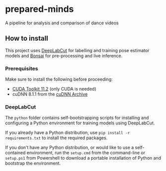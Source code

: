 # prepared-minds
A pipeline for analysis and comparison of dance videos

## How to install

This project uses [DeepLabCut](https://github.com/DeepLabCut/DeepLabCut/) for labelling and training pose estimator models and [Bonsai](https://bonsai-rx.org/) for pre-processing and live inference.

### Prerequisites

Make sure to install the following before proceeding:

  * [CUDA Toolkit 11.2](https://developer.nvidia.com/cuda-11.2.0-download-archive) (only CUDA is needed)
  * cuDNN 8.1.1 from the [cuDNN Archive](https://developer.nvidia.com/rdp/cudnn-archive)

### DeepLabCut

The `python` folder contains self-bootstrapping scripts for installing and configuring a Python environment for training models using DeepLabCut.

If you already have a Python distribution, use `pip install -r requirements.txt` to install the required packages.

If you don't have any Python distribution, or would like to use a self-contained environment, run the `setup.cmd` from the command-line or `setup.ps1` from Powershell to download a portable installation of Python and bootstrap the environment.